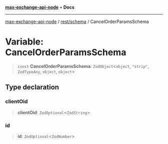 [**max-exchange-api-node**](../../../README.md) • **Docs**

***

[max-exchange-api-node](../../../modules.md) / [rest/schema](../README.md) / CancelOrderParamsSchema

# Variable: CancelOrderParamsSchema

> `const` **CancelOrderParamsSchema**: `ZodObject`\<`object`, `"strip"`, `ZodTypeAny`, `object`, `object`\>

## Type declaration

### clientOid

> **clientOid**: `ZodOptional`\<`ZodString`\>

### id

> **id**: `ZodOptional`\<`ZodNumber`\>
